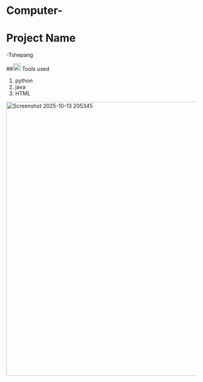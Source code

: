 # Computer-

# Project Name

-Tshepang

##<img width="20" height="20" alt="image" src="https://github.com/user-attachments/assets/522f5373-240c-40f9-814c-3d1b9919f688" /> Tools used

1. python
2. java
3. HTML

<img width="1366" height="725" alt="Screenshot 2025-10-13 205345" src="https://github.com/user-attachments/assets/4c0fdf87-3586-4ff0-b256-033e529f35c0" />
